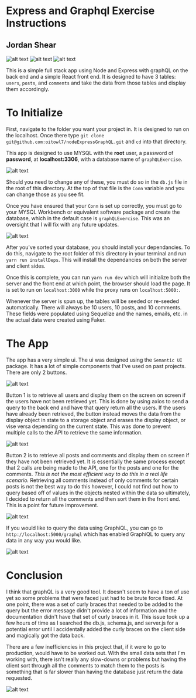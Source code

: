 # Express and Graphql Exercise Instructions
## Jordan Shear

![alt text](https://imgur.com/6DPwCn3.png "Express")
![alt text](https://imgur.com/FJnN209.png "React")
![alt text](https://imgur.com/JNYh20C.png "SQL")


This is a simple full stack app using Node and Express with graphQL on the back end and a simple React front end. It is designed to have 3 tables: `users`, `posts`, and `comments` and take the data from those tables and display them accordingly.

# To Initialize

First, navigate to the folder you want your project in. It is designed to run on the localhost. Once there type `git clone git@github.com:oitowl7/nodeExpressGraphQL.git` and `cd` into that directory.

This app is designed to use MYSQL with the **root** user, a password of **password**, at **localhost:3306**, with a database name of `graphQLExercise`. 

![alt text](https://imgur.com/cv3vjs1.png "Conn")

Should you need to change any of these, you must do so in the `db.js` file in the root of this directory. At the top of that file is the `Conn` variable and you can change those as you see fit.

Once you have ensured that your `Conn` is set up correctly, you must go to your MYSQL Workbench or equivalent software package and create the database, which in the default case is `graphQLExercise`. This was an oversight that I will fix with any future updates.

![alt text](https://imgur.com/MHVM6hO.png "SQL Workbench")

After you've sorted your database, you should install your dependancies. To do this, navigate to the root folder of this directory in your terminal and run `yarn run installDeps`. This will install the dependancies on both the server and client sides. 

Once this is complete, you can run `yarn run dev` which will initialize both the server and the front end at which point, the browser should load the page. It is set to run on `localhost:3000` while the proxy runs on `localhost:5000:`.

Whenever the server is spun up, the tables will be seeded or re-seeded automatically. There will always be 10 users, 10 posts, and 10 comments. These fields were populated using Sequelize and the names, emails, etc. in the actual data were created using Faker. 

# The App

The app has a very simple ui. The ui was designed using the `Semantic UI` package. It has a lot of simple components that I've used on past projects. There are only 2 buttons.

![alt text](https://imgur.com/Jexq1N3.png "Nothing")

Button 1 is to retrieve all users and display them on the screen on screen if the users have not been retrieved yet. This is done by using axios to send a query to the back end and have that query return all the users. If the users have already been retrieved, the button instead moves the data from the display object in state to a storage object and erases the display object, or vise versa depending on the current state. This was done to prevent multiple calls to the API to retrieve the same information.

![alt text](https://imgur.com/IpOUba0.png "Users")

Button 2 is to retrieve all posts and comments and display them on screen if they have not been retrieved yet. It is essentially the same process except that 2 calls are being made to the API, one for the posts and one for the comments. *This is not the most efficient way to do this in a real life scenario.* Retrieving all comments instead of only comments for certain posts is not the best way to do this however, I could not find out how to query based off of values in the objects nested within the data so ultimately, I decided to return all the comments and then sort them in the front end. This is a point for future improvement.

![alt text](https://imgur.com/MoDTGsy.png "Posts")

If you would like to query the data using GraphiQL, you can go to `http://localhost:5000/graphql` which has enabled GraphiQL to query any data in any way you would like.

![alt text](https://imgur.com/mm2oceH.png "GraphiQL")


# Conclusion

I think that graphQL is a very good tool. It doesn't seem to have a ton of use yet so some problems that were faced just had to be brute force fixed. At one point, there was a set of curly braces that needed to be added to the query but the error message didn't provide a lot of information and the documentation didn't have that set of curly braces in it. This issue took up a few hours of time as I searched the db.js, schema.js, and server.js for a potential error until I accidentally added the curly braces on the client side and magically got the data back. 

There are a few inefficiencies in this project that, if it were to go to production, would have to be worked out. With the small data sets that I'm working with, there isn't really any slow-downs or problems but having the client sort through all the comments to match them to the posts is something that is far slower than having the database just return the data requested. 


![alt text](https://imgur.com/CrJFlWy.jpg "Users")
